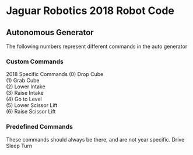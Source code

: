 # Jaguar Robotics 2018 Robot Code

## Autonomous Generator
The following numbers represent different commands in the auto generator
### Custom Commands
2018 Specific Commands
(0) Drop Cube<br/>
(1) Grab Cube<br/>
(2) Lower Intake<br/>
(3) Raise Intake<br/>
(4) Go to Level<br/>
(5) Lower Scissor Lift<br/>
(6) Raise Scissor Lift<br/>

### Predefined Commands
These commands should always be there, and are not year specific.
Drive 
Sleep
Turn